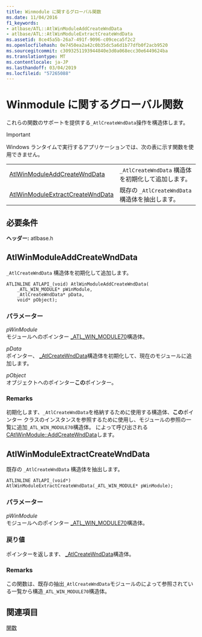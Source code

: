 ```yaml
---
title: Winmodule に関するグローバル関数
ms.date: 11/04/2016
f1_keywords:
- atlbase/ATL::AtlWinModuleAddCreateWndData
- atlbase/ATL::AtlWinModuleExtractCreateWndData
ms.assetid: 8ce45a5b-26a7-491f-9096-c09ceca5f2c2
ms.openlocfilehash: 0e7450ea2a42c0b35dc5a6d1b77dfb0f2acb9520
ms.sourcegitcommit: c3093251193944840e3d0a068ecc30e6449624ba
ms.translationtype: MT
ms.contentlocale: ja-JP
ms.lasthandoff: 03/04/2019
ms.locfileid: "57265088"
---
```

# <a name="winmodule-global-functions"></a>Winmodule に関するグローバル関数

これらの関数のサポートを提供する`_AtlCreateWndData`操作を構造体します。

> [!IMPORTANT]
> Windows ランタイムで実行するアプリケーションでは、次の表に示す関数を使用できません。

|||
|-|-|
|[AtlWinModuleAddCreateWndData](#atlwinmoduleaddcreatewnddata)|`_AtlCreateWndData` 構造体を初期化して追加します。|
|[AtlWinModuleExtractCreateWndData](#atlwinmoduleextractcreatewnddata)|既存の `_AtlCreateWndData` 構造体を抽出します。|

## <a name="requirements"></a>必要条件

**ヘッダー:** atlbase.h

##  <a name="atlwinmoduleaddcreatewnddata"></a>  AtlWinModuleAddCreateWndData

`_AtlCreateWndData` 構造体を初期化して追加します。

```
ATLINLINE ATLAPI_(void) AtlWinModuleAddCreateWndData(
    _ATL_WIN_MODULE* pWinModule,
    _AtlCreateWndData* pData,
    void* pObject);
```

### <a name="parameters"></a>パラメーター

*pWinModule*<br/>
モジュールへのポインター [_ATL_WIN_MODULE70](../../atl/reference/atl-win-module70-structure.md)構造体。

*pData*<br/>
ポインター、 [_AtlCreateWndData](../../atl/reference/atlcreatewnddata-structure.md)構造体を初期化して、現在のモジュールに追加します。

*pObject*<br/>
オブジェクトへのポインター**この**ポインター。

### <a name="remarks"></a>Remarks

初期化します、`_AtlCreateWndData`を格納するために使用する構造体、**この**ポインター クラスのインスタンスを参照するために使用し、モジュールの参照の一覧に追加`_ATL_WIN_MODULE70`構造体。 によって呼び出される[CAtlWinModule::AddCreateWndData](catlwinmodule-class.md#addcreatewnddata)します。

##  <a name="atlwinmoduleextractcreatewnddata"></a>  AtlWinModuleExtractCreateWndData

既存の `_AtlCreateWndData` 構造体を抽出します。

```
ATLINLINE ATLAPI_(void*) AtlWinModuleExtractCreateWndData(_ATL_WIN_MODULE* pWinModule);
```

### <a name="parameters"></a>パラメーター

*pWinModule*<br/>
モジュールへのポインター [_ATL_WIN_MODULE70](../../atl/reference/atl-win-module70-structure.md)構造体。

### <a name="return-value"></a>戻り値

ポインターを返します、 [_AtlCreateWndData](../../atl/reference/atlcreatewnddata-structure.md)構造体。

### <a name="remarks"></a>Remarks

この関数は、既存の抽出`_AtlCreateWndData`モジュールのによって参照されている一覧から構造`_ATL_WIN_MODULE70`構造体。

## <a name="see-also"></a>関連項目

[関数](../../atl/reference/atl-functions.md)
